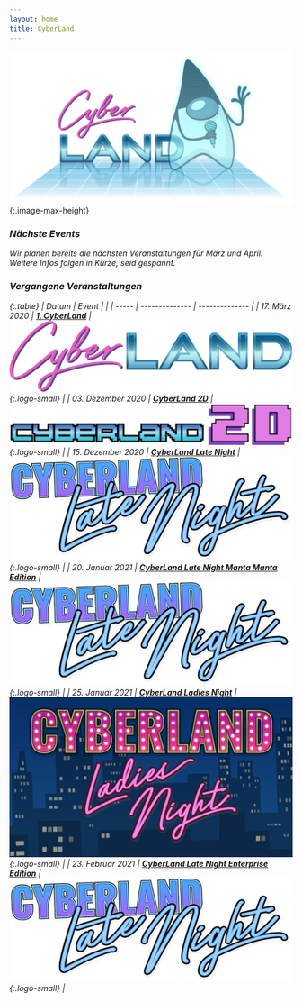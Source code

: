 ```yaml
---
layout: home
title: CyberLand
---
```


![cyberland](/assets/logo/cyberland_light_bg.png){:.image-max-height}


### <i class="fas fa-calendar" /> Nächste Events


Wir planen bereits die nächsten Veranstaltungen für März und April. Weitere Infos folgen in Kürze, seid gespannt.


### <i class="fas fa-calendar-check" /> Vergangene Veranstaltungen

{:.table}
| Datum | Event          |                |
| ----- | -------------- | -------------- |
| 17. März 2020 | __[1. CyberLand](/2020-03)__ | ![Logo CyberLand](/assets/logo/logo-header.png){:.logo-small} |
| 03. Dezember 2020 | __[CyberLand 2D](/2020-12-2D)__ | ![Logo CyberLand 2D](/assets/logo/2D_schrift.png){:.logo-small} |
| 15. Dezember 2020 | __[CyberLand Late Night](/2020-12-late-night)__ | ![Logo CyberLand Late Night](/assets/logo/cyberland-late-night-logo.png){:.logo-small} |
| 20. Januar 2021 | __[CyberLand Late Night Manta Manta Edition](/2021-01-late-night-manta-edition)__ | ![Logo CyberLand Late Night](/assets/logo/cyberland-late-night-logo.png){:.logo-small} |
| 25. Januar 2021 | __[CyberLand Ladies Night](2021-01-ladies-night/)__ | ![Logo CyberLand Ladies Night](/assets/logo/cyberland-Ladies-Night.jpg){:.logo-small} |
| 23. Februar 2021 | __[CyberLand Late Night Enterprise Edition](/2021-02-late-night-enterprise-edition)__ | ![Logo CyberLand Late Night](/assets/logo/cyberland-late-night-logo.png){:.logo-small} |